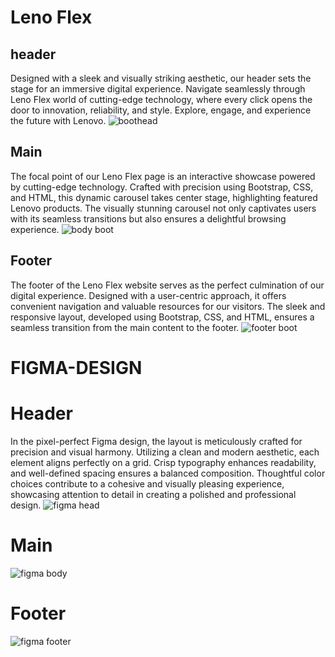 # Leno Flex
## header
Designed with a sleek and visually striking aesthetic, our header sets the stage for an immersive digital experience. Navigate seamlessly through Leno Flex world of cutting-edge technology, where every click opens the door to innovation, reliability, and style. Explore, engage, and experience the future with Lenovo.
![boothead](https://github.com/jayantjagtap001/CW-Project-G1/assets/154405741/40df3f85-100e-41f7-a786-a0cc6f38bbd6)

## Main
The focal point of our Leno Flex page is an interactive showcase powered by cutting-edge technology. Crafted with precision using Bootstrap, CSS, and HTML, this dynamic carousel takes center stage, highlighting featured Lenovo products. The visually stunning carousel not only captivates users with its seamless transitions but also ensures a delightful browsing experience.
![body boot](https://github.com/jayantjagtap001/CW-Project-G1/assets/154405741/2c063a99-0396-45df-b2da-1431b3f0424f)

## Footer
The footer of the Leno Flex website serves as the perfect culmination of our digital experience. Designed with a user-centric approach, it offers convenient navigation and valuable resources for our visitors. The sleek and responsive layout, developed using Bootstrap, CSS, and HTML, ensures a seamless transition from the main content to the footer.
![footer boot](https://github.com/jayantjagtap001/CW-Project-G1/assets/154405741/235910d3-9d89-4117-bf63-656ffb7f7a0b)

# FIGMA-DESIGN
# Header
In the pixel-perfect Figma design, the layout is meticulously crafted for precision and visual harmony. Utilizing a clean and modern aesthetic, each element aligns perfectly on a grid. Crisp typography enhances readability, and well-defined spacing ensures a balanced composition. Thoughtful color choices contribute to a cohesive and visually pleasing experience, showcasing attention to detail in creating a polished and professional design.
![figma head](https://github.com/jayantjagtap001/CW-Project-G1/assets/154405741/3c8247d1-4e69-4b1d-b71b-0e7ff191ebfa)

# Main
![figma body](https://github.com/jayantjagtap001/CW-Project-G1/assets/154405741/6074d94f-1d6a-41e5-832c-d74700291282)

# Footer
![figma footer](https://github.com/jayantjagtap001/CW-Project-G1/assets/154405741/6a0380ea-99e4-4c0a-ad5c-48b43b4efdb7)

